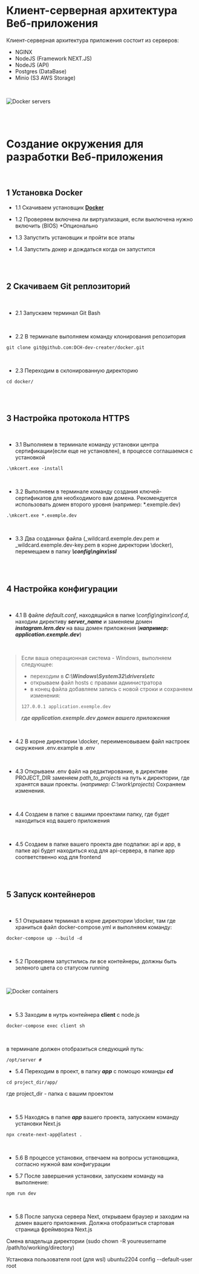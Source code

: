 # Клиент-серверная архитектура Веб-приложения

Клиент-серверная архитектура приложения состоит из серверов:
- NGINX
- NodeJS (Framework NEXT.JS)
- NodeJS (API)
- Postgres (DataBase)
- Minio (S3 AWS Storage)

<br>

![Docker servers](/assets/container.png)

<br>
<br>

# Создание окружения для разработки Веб-приложения

<br>

## 1 Установка Docker

- 1.1 Скачиваем установщик **[Docker](https://docs.docker.com/get-docker/)**

- 1.2 Проверяем включена ли виртуализация, если выключена нужно включить (BIOS) *Опционально

- 1.3 Запустить установщик и пройти все этапы 

- 1.4 Запустить докер и дождаться когда он запустится

<br>
<br>

## 2 Скачиваем Git реплозиторий
<br>

- 2.1 Запускаем терминал Git Bash
<br>

- 2.2 В терминале выполняем команду клонирования репозитория
```
git clone git@github.com:DCH-dev-creater/docker.git
```
<br>

- 2.3 Переходим в склонированную директорию
```
cd docker/
```

<br>
<br>

## 3 Настройка протокола HTTPS
<br>

- 3.1 Выполняем в терминале команду установки центра сертификации(если еще не установлен), в процессе соглашаемся с установкой
```
.\mkcert.exe -install
```
<br>

- 3.2 Выполняем в терминале команду создания ключей-сертификатов для необходимого вам домена. Рекомендуется использовать домен второго уровня (например: *.exemple.dev)
```
.\mkcert.exe *.exemple.dev
```
<br>

- 3.3 Два созданных файла (_wildcard.exemple.dev.pem и _wildcard.exemple.dev-key.pem в корне директории \docker), перемещаем в папку ***\config\nginx\ssl***

<br>
<br>

## 4 Настройка конфигурации
<br>

- 4.1 В файле *default.conf*, находящийся в папке *\config\nginx\conf.d*, находим директиву ***server_name*** и заменяем домен ***instagram.lern.dev*** на ваш домен приложения (***например: application.exemple.dev***)

<br>

>
> Если ваша операционная система - Windows, выполняем следующее:
> - переходим в ***C:\Windows\System32\drivers\etc***
> - открываем файл hosts с правами администратора
> - в конец файла добавляем запись с новой строки и сохраняем изменения:
>```
>127.0.0.1 application.exemple.dev
>```
>***где application.exemple.dev домен вашего приложения***
>
<br>

- 4.2 В корне директории \docker, переименовываем файл настроек окружения .env.example  в .env
<br>

- 4.3 Открываем .env файл на редактирование, в директиве PROJECT_DIR заменяем *path_to_projects* на путь к директории, где хранятся ваши проекты. (*например: C:\work\projects*) Сохраняем изменения.
<br>

- 4.4 Создаем в папке с вашими проектами папку, где будет находиться код вашего приложения
<br>

- 4.5 Создаем в папке вашего проекта две подпапки: api и app, в папке api будет находиться код для api-сервера, в папке app соответственно код для frontend
<br>
<br>

## 5 Запуск контейнеров
<br>

- 5.1 Открываем терминал в корне директории \docker, там где храниться файл docker-compose.yml и выполняем команду:
```
docker-compose up --build -d
```
<br>

- 5.2 Проверяем запустились ли все контейнеры, должны быть зеленого цвета со статусом running

<br>

![Docker containers](/assets/docker.png)

<br>

- 5.3 Заходим в нутрь контейнера **client** c node.js
```
docker-compose exec client sh
```
<br>

в терминале должен отобразиться следующий путь:
```
/opt/server #
```

- 5.4 Переходим в проект, в папку ***app*** с помощю команды ***cd***
```
cd project_dir/app/
```
где project_dir - папка с вашим проектом

<br>

- 5.5 Находясь в папке ***app*** вашего проекта, запускаем команду установки Next.js
```
npx create-next-app@latest .
```
<br>

- 5.6 В процессе установки, отвечаем на вопросы установщика, согласно нужной вам конфигурации

- 5.7 После завершения установки, запускаем команду на выполнение:
```
npm run dev
```
<br>


- 5.8 После запуска сервера Next, открываем браузер и заходим на домен вашего приложения. Должна отобразиться стартовая страница фреймворка Next.js

Смена владельца директории
(sudo chown -R youreusername /path/to/working/directory)

Установка пользователя root (для wsl)
ubuntu2204 config --default-user root

 

